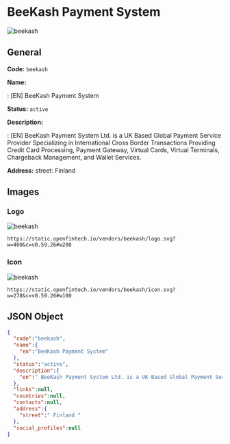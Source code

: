 
# BeeKash Payment System 
![beekash](https://static.openfintech.io/vendors/beekash/logo.svg?w=400&c=v0.59.26#w200)  

## General 
 
**Code:** `beekash` 
 
**Name:** 
 
:	[EN] BeeKash Payment System 
 
**Status:** `active` 
 
**Description:** 
 
: [EN]  BeeKash Payment System Ltd. is a UK Based Global Payment Service Provider Specializing in International Cross Border Transactions Providing Credit Card Processing, Payment Gateway, Virtual Cards, Virtual Terminals, Chargeback Management, and Wallet Services.  
 
**Address:** 
street:  Finland  

## Images 

### Logo 
 
![beekash](https://static.openfintech.io/vendors/beekash/logo.svg?w=400&c=v0.59.26#w200)  

```
https://static.openfintech.io/vendors/beekash/logo.svg?w=400&c=v0.59.26#w200
```  

### Icon 
 
![beekash](https://static.openfintech.io/vendors/beekash/icon.svg?w=278&c=v0.59.26#w100)  

```
https://static.openfintech.io/vendors/beekash/icon.svg?w=278&c=v0.59.26#w100
```  

## JSON Object 

```json
{
  "code":"beekash",
  "name":{
    "en":"BeeKash Payment System"
  },
  "status":"active",
  "description":{
    "en":" BeeKash Payment System Ltd. is a UK Based Global Payment Service Provider Specializing in International Cross Border Transactions Providing Credit Card Processing, Payment Gateway, Virtual Cards, Virtual Terminals, Chargeback Management, and Wallet Services. "
  },
  "links":null,
  "countries":null,
  "contacts":null,
  "address":{
    "street":" Finland "
  },
  "social_profiles":null
}
```  
